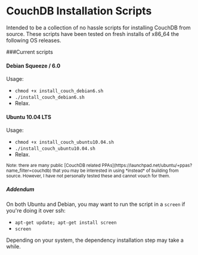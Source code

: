 CouchDB Installation Scripts
===========================

Intended to be a collection of no hassle scripts for installing CouchDB from source.
These scripts have been tested on fresh installs of x86_64 the following OS releases.

###Current scripts


#### Debian Squeeze / 6.0

Usage:

* `chmod +x install_couch_debian6.sh`
* `./install_couch_debian6.sh`
* Relax.


#### Ubuntu 10.04 LTS

Usage:

* `chmod +x install_couch_ubuntu10.04.sh`
* `./install_couch_ubuntu10.04.sh`
* Relax.

<small>
Note: there are many public [CouchDB related PPAs](https://launchpad.net/ubuntu/+ppas?name_filter=couchdb)
that you may be interested in using *instead* of building from source. However, 
I have not personally tested these and cannot vouch for them.
</small>


##### Addendum
On both Ubuntu and Debian, you may want to run the script in a `screen` if you're doing it over ssh:
* `apt-get update; apt-get install screen`
* `screen`

Depending on your system, the dependency installation step may take a while.